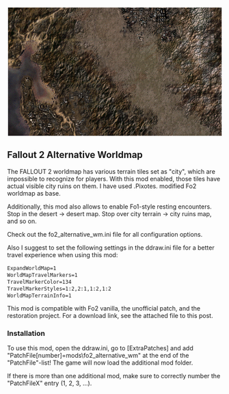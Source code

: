 <p align="center"><img src="fo2_alternative_wm.png" alt="Fallout 2 Alternative Worldmap"/></p>

Fallout 2 Alternative Worldmap
------------------

The FALLOUT 2 worldmap has various terrain tiles set as "city", which are impossible to recognize for players. With this mod enabled, those tiles have actual visible city ruins on them.
I have used .Pixotes. modified Fo2 worldmap as base.

Additionally, this mod also allows to enable Fo1-style resting encounters. Stop in the desert -> desert map. Stop over city terrain -> city ruins map, and so on. 

Check out the fo2_alternative_wm.ini file for all configuration options.

Also I suggest to set the following settings in the ddraw.ini file for a better travel experience when using this mod:

```
ExpandWorldMap=1
WorldMapTravelMarkers=1
TravelMarkerColor=134
TravelMarkerStyles=1:2,2:1,1:2,1:2
WorldMapTerrainInfo=1
```
This mod is compatible with Fo2 vanilla, the unofficial patch, and the restoration project. For a download link, see the attached file to this post.

### Installation
To use this mod, open the ddraw.ini, go to [ExtraPatches] and add "PatchFile[number]=mods\fo2_alternative_wm" at the end of the "PatchFile"-list!
The game will now load the additional mod folder.

If there is more than one additional mod, make sure to correctly number the "PatchFileX" entry (1, 2, 3, ...). 
